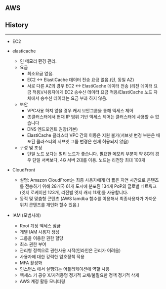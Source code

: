## AWS

## History

---
- EC2

- elasticache
  - 인 메모리 환경 관리.
  - 요금
    - 최소요금 없음.
    - EC2 <-> ElastiCache 데이터 전송 요금 없음.(단, 동일 AZ)
    - 서로 다른 AZ의 경우 EC2 <-> ElastiCache 데이터 전송 (리전 데이터 요금 적용)/사용자에게 EC2 송수신 데이터 요금 적용/ElastiCache 노드 자체에서 송수신 데이터는 요금 부과 하지 않음.
  - 보안
    - VPC사용 하지 않을 경우 캐시 보안그룹을 통해 엑세스 제어
    - (!)클러스터에서 현재 IP 범위 기반 액세스 제어는 클러스터에 사용할 수 없습니다
    - DNS 엔드포인트 권장(기본)
    - ElastiCache 클러스터 VPC 간의 이동은 지원 불가(서브넷 변경 부분은 배포된 클러스터의 서브넷 그룹 변경은 현재 허용되지 않음)
  - 구성 및 조정
    - 단일 노드 보다는 멀티 노드가 좋습니다. 필요한 메모리 부분이 약 8G의 경우 단일 서버보다, 4G 서버 2대를 이용.
    노드는 리전당 최대 100개

- CloudFront
  - 설명: Amazon CloudFront는 최종 사용자에게 더 짧은 지연 시간으로 콘텐츠를 전송하기 위해 28개국 61개 도시에 분포된 134개 PoP의 글로벌 네트워크(엣지 로케이션 123개, 리전별 엣지 캐시 11개)를 사용합니다.
  - 동적 및 맞춤형 콘텐츠 (AWS lamdba 함수를 이용해서 최종사용자가 가까운 위치 콘텐츠를 개인화 할수 있음.)

- IAM (모범사례)
  - Root 계정 엑세스 잠금
  - 개별 IAM 사용자 생성
  - 그룹을 이용한 권한 할당
  - 최소 권한 부여
  - 관리형 정책으로 권한사용 시적(인라인은 관리가 어려움)
  - 사용자에 대한 강력한 암호정책 적용
  - MFA 활성화
  - 인스턴스 에서 실행되는 어플리케이션에 역할 사용
  - 엑세스 키 공유 X/자격증명 정기적 교체/불필요한 정책 정기적 삭제
  - AWS 계정 활동 모니터링
  